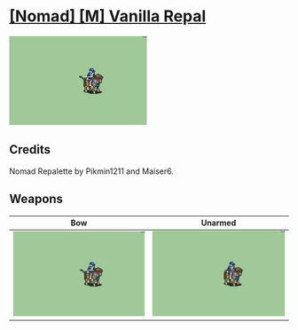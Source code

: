 # [\[Nomad\] \[M\] Vanilla Repal](./)

<img src="./5.%20Bow/Bow_000.png" alt="[Nomad] [M] Vanilla Repal standing" />

## Credits

Nomad Repalette by Pikmin1211 and Maiser6.

## Weapons


|Bow |Unarmed |
|  :---: | :---: |
| <img alt="Bow animation" src="./5.%20Bow/Bow.gif" /> | <img alt="Unarmed animation" src="./8.%20Unarmed/Unarmed.gif" /> |
